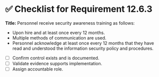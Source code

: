 # ✅ Checklist for Requirement 12.6.3

**Title:** Personnel receive security awareness training as follows:
- Upon hire and at least once every 12 months. 
- Multiple methods of communication are used. 
- Personnel acknowledge at least once every 12 months that they have read and understood the information security policy and procedures.

- [ ] Confirm control exists and is documented.
- [ ] Validate evidence supports implementation.
- [ ] Assign accountable role.
